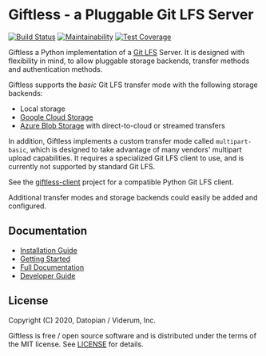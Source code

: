 Giftless - a Pluggable Git LFS Server
=====================================

[![Build Status](https://travis-ci.org/datopian/giftless.svg?branch=master)](https://travis-ci.org/datopian/giftless)
[![Maintainability](https://api.codeclimate.com/v1/badges/58f05c5b5842c8bbbdbb/maintainability)](https://codeclimate.com/github/datopian/giftless/maintainability)
[![Test Coverage](https://api.codeclimate.com/v1/badges/58f05c5b5842c8bbbdbb/test_coverage)](https://codeclimate.com/github/datopian/giftless/test_coverage)

Giftless a Python implementation of a [Git LFS][1] Server. It is designed
with flexibility in mind, to allow pluggable storage backends, transfer
methods and authentication methods.

Giftless supports the *basic* Git LFS transfer mode with the following
storage backends:

* Local storage
* [Google Cloud Storage](https://cloud.google.com/storage)
* [Azure Blob Storage](https://azure.microsoft.com/en-us/services/storage/blobs/)
  with direct-to-cloud or streamed transfers

In addition, Giftless implements a custom transfer mode called `multipart-basic`,
which is designed to take advantage of many vendors' multipart upload
capabilities. It requires a specialized Git LFS client to use, and is currently 
not supported by standard Git LFS. 

See the [giftless-client](https://github.com/datopian/giftless-client) project
for a compatible Python Git LFS client. 

Additional transfer modes and storage backends could easily be added and
configured.

[1]: https://git-lfs.github.com/

Documentation
-------------
* [Installation Guide](https://giftless.datopian.com/en/latest/installation.html)
* [Getting Started](https://giftless.datopian.com/en/latest/quickstart.html) 
* [Full Documentation](https://giftless.datopian.com/en/latest/)
* [Developer Guide](https://giftless.datopian.com/en/latest/development.html)

License
-------
Copyright (C) 2020, Datopian / Viderum, Inc.

Giftless is free / open source software and is distributed under the terms of
the MIT license. See [LICENSE](LICENSE) for details.
